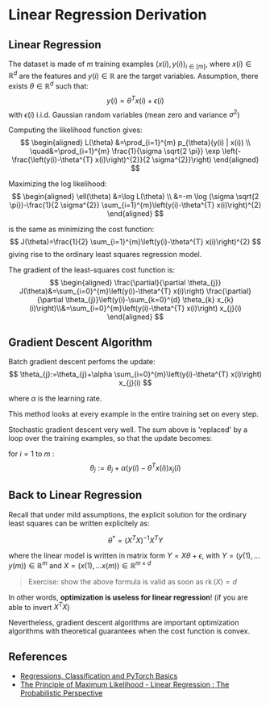 # Linear Regression Derivation

## Linear Regression

The dataset is made of $m$ training examples $(x(i), y(i))_{i \in[m]},$ where $x(i) \in \mathbb{R}^{d}$ are the features
and $y(i) \in \mathbb{R}$ are the target variables.
Assumption, there exists $\theta \in \mathbb{R}^{d}$ such that:
$$
y(i)=\theta^{T} x(i)+\epsilon(i)
$$
with $\epsilon(i)$ i.i.d. Gaussian random variables (mean zero and variance $\sigma^{2}$)

Computing the likelihood function gives:
$$
\begin{aligned} L(\theta) &=\prod_{i=1}^{m} p_{\theta}(y(i) | x(i)) \\
\quad&=\prod_{i=1}^{m} \frac{1}{\sigma \sqrt{2 \pi}} \exp \left(-\frac{\left(y(i)-\theta^{T} x(i)\right)^{2}}{2 \sigma^{2}}\right)
\end{aligned}
$$

Maximizing the log likelihood:
$$
\begin{aligned} \ell(\theta) &=\log L(\theta) \\ &=-m \log (\sigma \sqrt{2 \pi})-\frac{1}{2 \sigma^{2}} \sum_{i=1}^{m}\left(y(i)-\theta^{T} x(i)\right)^{2}
\end{aligned}
$$

is the same as minimizing the cost function:
$$
J(\theta)=\frac{1}{2} \sum_{i=1}^{m}\left(y(i)-\theta^{T} x(i)\right)^{2}
$$
giving rise to the ordinary least squares regression model.

The gradient of the least-squares cost function is:
$$
\begin{aligned} \frac{\partial}{\partial \theta_{j}} J(\theta)&=\sum_{i=0}^{m}\left(y(i)-\theta^{T} x(i)\right) \frac{\partial}{\partial \theta_{j}}\left(y(i)-\sum_{k=0}^{d} \theta_{k} x_{k}(i)\right)\\&=\sum_{i=0}^{m}\left(y(i)-\theta^{T} x(i)\right) x_{j}(i)
\end{aligned}
$$

## Gradient Descent Algorithm

Batch gradient descent perfoms the update:
$$
\theta_{j}:=\theta_{j}+\alpha \sum_{i=0}^{m}\left(y(i)-\theta^{T} x(i)\right) x_{j}(i)
$$

where $\alpha$ is the learning rate.

This method looks at every example in the entire training set on every step.

Stochastic gradient descent very well. The sum above is 'replaced' by a loop over the training examples, so that the update becomes:

for $i=1$ to $m$ :
$$
\theta_{j}:=\theta_{j}+\alpha\left(y(i)-\theta^{T} x(i)\right) x_{j}(i)
$$

## Back to Linear Regression

Recall that under mild assumptions, the explicit solution for the ordinary least squares can be
written explicitely as:

$$
\theta^{*} = (X^{T} X)^{-1} X^{T} Y
$$

where the linear model is written in matrix form $Y=X \theta+\epsilon$, with $Y=(y(1), \ldots y(m)) \in \mathbb{R}^{m}$ and $X=(x(1), \ldots x(m)) \in \mathbb{R}^{m \times d}$

> Exercise: show the above formula is valid as soon as $\operatorname{rk}(X)=d$

In other words, **optimization is useless for linear regression**! (if you are able to invert $X^TX$)

Nevertheless, gradient descent algorithms are important optimization algorithms with theoretical guarantees when the cost function is convex.

## References

* [Regressions, Classification and PyTorch Basics](https://mlelarge.github.io/dataflowr-slides/X/lesson2.html)
* [The Principle of Maximum Likelihood - Linear Regression : The Probabilistic Perspective](http://complx.me/2017-01-22-mle-linear-regression/)
